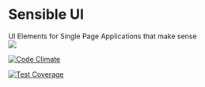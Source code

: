 # Sensible UI
UI Elements for Single Page Applications that make sense
<br>
<img src="https://travis-ci.org/justingeeslin/sensibleui.svg?branch=master">

[![Code Climate](https://codeclimate.com/github/justingeeslin/sensibleui/badges/gpa.svg)](https://codeclimate.com/github/justingeeslin/sensibleui)

[![Test Coverage](https://codeclimate.com/github/justingeeslin/sensibleui/badges/coverage.svg)](https://codeclimate.com/github/justingeeslin/sensibleui/coverage)

